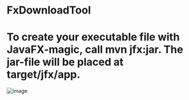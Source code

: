 # FxDownloadTool


# To create your executable file with JavaFX-magic, call mvn jfx:jar. The jar-file will be placed at target/jfx/app.

![image](http://git.geniusman.tk/liuyq/FxDownloadTool/src/develop/src/main/resources/image/snapshot.png)
